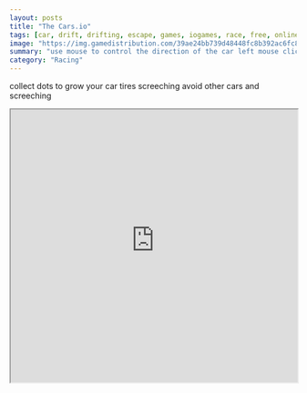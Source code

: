 ```yaml
---
layout: posts
title: "The Cars.io"
tags: [car, drift, drifting, escape, games, iogames, race, free, online, games, oyna, game, free, games, play, play, games]
image: "https://img.gamedistribution.com/39ae24bb739d48448fc8b392ac6fc891.jpg"
summary: "use mouse to control the direction of the car left mouse click to boost and increase drift  free online games oyna game free games play play games"
category: "Racing"
---
```


collect dots to grow your car tires screeching avoid other cars and screeching

<iframe width="100%" height="480px;" src="https://html5.gamedistribution.com/39ae24bb739d48448fc8b392ac6fc891/"></iframe>